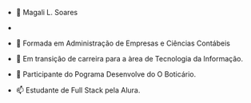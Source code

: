 - 🌱 Magali L. Soares
- 
- 🌱 Formada em Administração de Empresas e Ciências Contábeis

- 🌱 Em transição de carreira para a àrea de Tecnologia da Informação.
- 💞️ Participante do Pograma Desenvolve do O Boticário.
- 📫 Estudante de Full Stack pela Alura.

<!---
magalilsoares/magalilsoares is a ✨ special ✨ repository because its `README.md` (this file) appears on your GitHub profile.
You can click the Preview link to take a look at your changes.
--->
